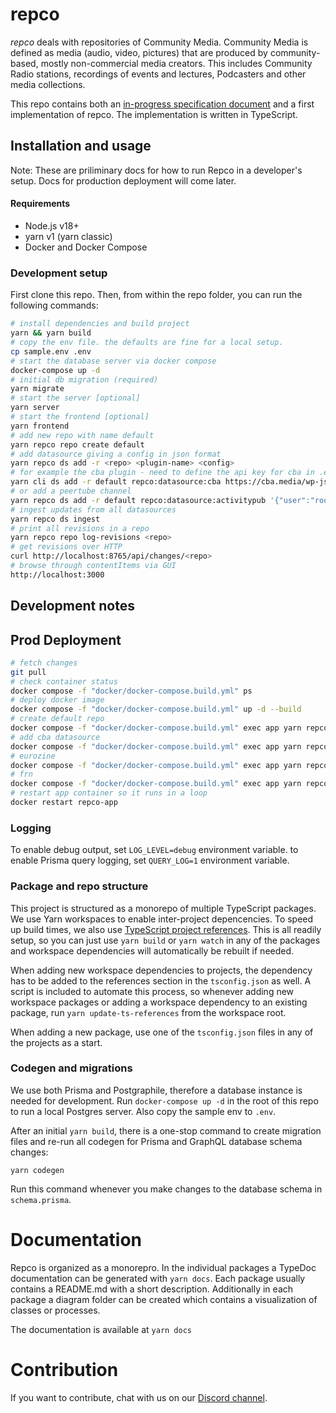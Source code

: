 # repco

_repco_ deals with repositories of Community Media. Community Media is defined as media (audio, video, pictures) that are produced by community-based, mostly non-commercial media creators. This includes Community Radio stations, recordings of events and lectures, Podcasters and other media collections.

This repo contains both an [in-progress specification document](SPEC.md) and a first implementation of repco. The implementation is written in TypeScript.

## Installation and usage

Note: These are priliminary docs for how to run Repco in a developer's setup. Docs for production deployment will come later.

#### Requirements

- Node.js v18+
- yarn v1 (yarn classic)
- Docker and Docker Compose

### Development setup

First clone this repo. Then, from within the repo folder, you can run the following commands:

```sh
# install dependencies and build project
yarn && yarn build
# copy the env file. the defaults are fine for a local setup.
cp sample.env .env
# start the database server via docker compose
docker-compose up -d
# initial db migration (required)
yarn migrate
# start the server [optional]
yarn server
# start the frontend [optional]
yarn frontend
# add new repo with name default
yarn repco repo create default
# add datasource giving a config in json format
yarn repco ds add -r <repo> <plugin-name> <config>
# for example the cba plugin - need to define the api key for cba in .env file
yarn cli ds add -r default repco:datasource:cba https://cba.media/wp-json/wp/v2
# or add a peertube channel
yarn repco ds add -r default repco:datasource:activitypub '{"user":"root_channel","domain":"https://your-peertube-server.org"}'
# ingest updates from all datasources
yarn repco ds ingest
# print all revisions in a repo
yarn repco repo log-revisions <repo>
# get revisions over HTTP
curl http://localhost:8765/api/changes/<repo>
# browse through contentItems via GUI
http://localhost:3000
```

## Development notes

## Prod Deployment

```sh
# fetch changes
git pull
# check container status
docker compose -f "docker/docker-compose.build.yml" ps
# deploy docker image
docker compose -f "docker/docker-compose.build.yml" up -d --build
# create default repo
docker compose -f "docker/docker-compose.build.yml" exec app yarn repco repo create cba
# add cba datasource
docker compose -f "docker/docker-compose.build.yml" exec app yarn repco ds add -r cba repco:datasource:cba '{"endpoint":"https://cba.media/wp-json/wp/v2", "url":"https://cba.media","name":"cba","image":"https://repco.cba.media/images/cba_logo.png","thumbnail":"https://repco.cba.media/images/cba_logo_th.png"}'
# eurozine
docker compose -f "docker/docker-compose.build.yml" exec app yarn repco ds add -r eurozine repco:datasource:rss '{"endpoint":"https://www.eurozine.com/feed/", "url":"https://eurozine.com","name":"Eurozine","image":"https://repco.cba.media/images/eurozine_logo.png","thumbnail":"https://repco.cba.media/images/eurozine_logo_th.png"}'
# frn
docker compose -f "docker/docker-compose.build.yml" exec app yarn repco ds add -r frn repco:datasource:rss '{"endpoint":"https://www.freie-radios.net/portal/podcast.php?rss", "url":"https://freie-radios.net","name":"Freie-Radios.net","image":"https://repco.cba.media/images/frn_logo.png","thumbnail":"https://repco.cba.media/images/frn_logo_th.png"}'
# restart app container so it runs in a loop
docker restart repco-app
```

### Logging

To enable debug output, set `LOG_LEVEL=debug` environment variable.
to enable Prisma query logging, set `QUERY_LOG=1` environment variable.

### Package and repo structure

This project is structured as a monorepo of multiple TypeScript packages. We use Yarn workspaces to enable inter-project depencencies. To speed up build times, we also use [TypeScript project references](https://www.typescriptlang.org/docs/handbook/project-references.html). This is all readily setup, so you can just use `yarn build` or `yarn watch` in any of the packages and workspace dependencies will automatically be rebuilt if needed.

When adding new workspace dependencies to projects, the dependency has to be added to the references section in the `tsconfig.json` as well. A script is included to automate this process, so whenever adding new workspace packages or adding a workspace dependency to an existing package, run `yarn update-ts-references` from the workspace root.

When adding a new package, use one of the `tsconfig.json` files in any of the projects as a start.

### Codegen and migrations

We use both Prisma and Postgraphile, therefore a database instance is needed for development. Run `docker-compose up -d` in the root of this repo to run a local Postgres server. Also copy the sample env to `.env`.

After an initial `yarn build`, there is a one-stop command to create migration files and re-run all codegen for Prisma and GraphQL database schema changes:

`yarn codegen`

Run this command whenever you make changes to the database schema in `schema.prisma`.

# Documentation

Repco is organized as a monorepro. In the individual packages a TypeDoc documentation can be generated with `yarn docs`.
Each package usually contains a README.md with a short description. Additionally in each package a diagram folder can be created which contains a visualization of classes or processes.

The documentation is available at `yarn docs`

# Contribution

If you want to contribute, chat with us on our [Discord channel](https://discord.gg/XfUPZFH6cj).
